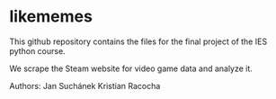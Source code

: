 # likememes

This github repository contains the files for the final project of the IES python course. 

We scrape the Steam website for video game data and analyze it.

Authors: Jan Suchánek
         Kristian Racocha
